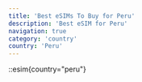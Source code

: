 ```yaml
---
title: 'Best eSIMs To Buy for Peru'
description: 'Best eSIM for Peru'
navigation: true
category: 'country'
country: 'Peru'
---
```


::esim{country="peru"}
